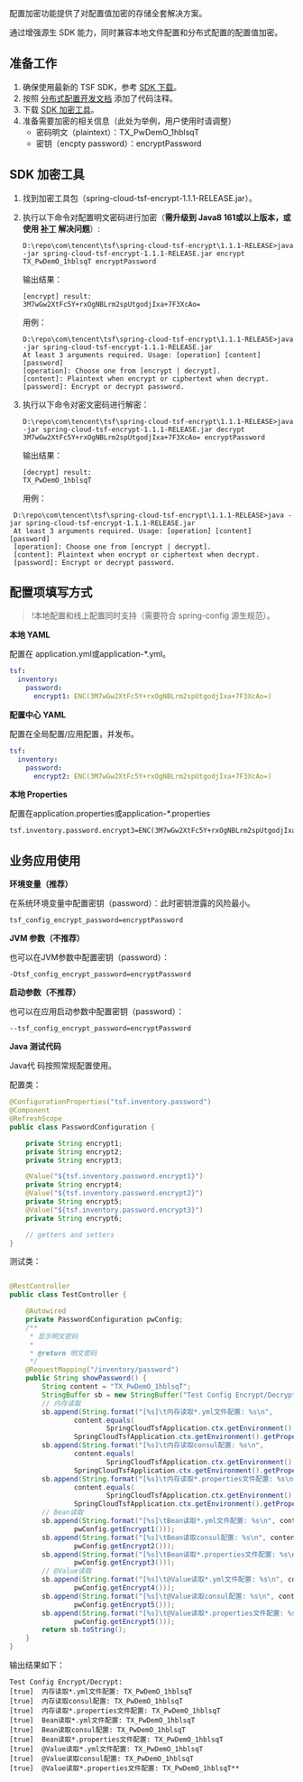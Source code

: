 配置加密功能提供了对配置值加密的存储全套解决方案。

通过增强源生 SDK 能力，同时兼容本地文件配置和分布式配置的配置值加密。

## 准备工作

1. 确保使用最新的 TSF SDK，参考 [SDK 下载](https://cloud.tencent.com/document/product/649/20231)。
2. 按照 [分布式配置开发文档](https://cloud.tencent.com/document/product/649/16620) 添加了代码注释。
3. 下载 [SDK 加密工具](https://main.qcloudimg.com/raw/3ed3e6e0263e1218e739fefba2e6cb85/spring-cloud-tsf-encrypt-util-1.1.1-RELEASE.jar)。 
4. 准备需要加密的相关信息（此处为举例，用户使用时请调整）
   - 密码明文（plaintext）：TX_PwDemO_1hblsqT 
   - 密钥（encpty password）：encryptPassword

## SDK 加密工具

1. 找到加密工具包（spring-cloud-tsf-encrypt-1.1.1-RELEASE.jar）。

2. 执行以下命令对配置明文密码进行加密（**需升级到 Java8 161或以上版本，或使用 [补丁](https://tsf-doc-attachment-1300555551.cos.ap-guangzhou.myqcloud.com/%E8%A1%A5%E4%B8%81/jce_policy-8.zip) 解决问题**）:

   ```
   D:\repo\com\tencent\tsf\spring-cloud-tsf-encrypt\1.1.1-RELEASE>java -jar spring-cloud-tsf-encrypt-1.1.1-RELEASE.jar encrypt TX_PwDemO_1hblsqT encryptPassword
   ```

   输出结果：

   ```
   [encrypt] result:
   3M7wGw2XtFc5Y+rxOgNBLrm2spUtgodjIxa+7F3XcAo=
   ```

   用例：

   ```
   D:\repo\com\tencent\tsf\spring-cloud-tsf-encrypt\1.1.1-RELEASE>java -jar spring-cloud-tsf-encrypt-1.1.1-RELEASE.jar
   At least 3 arguments required. Usage: [operation] [content] [password]
   [operation]: Choose one from [encrypt | decrypt].
   [content]: Plaintext when encrypt or ciphertext when decrypt.
   [password]: Encrypt or decrypt password.
   ```

3. 执行以下命令对密文密码进行解密：

   ```
   D:\repo\com\tencent\tsf\spring-cloud-tsf-encrypt\1.1.1-RELEASE>java -jar spring-cloud-tsf-encrypt-1.1.1-RELEASE.jar decrypt 3M7wGw2XtFc5Y+rxOgNBLrm2spUtgodjIxa+7F3XcAo= encryptPassword
   ```

   输出结果：

   ```
   [decrypt] result:
   TX_PwDemO_1hblsqT
   ```

   用例：

  ```
   D:\repo\com\tencent\tsf\spring-cloud-tsf-encrypt\1.1.1-RELEASE>java -jar spring-cloud-tsf-encrypt-1.1.1-RELEASE.jar
   At least 3 arguments required. Usage: [operation] [content] [password]
   [operation]: Choose one from [encrypt | decrypt].
   [content]: Plaintext when encrypt or ciphertext when decrypt.
   [password]: Encrypt or decrypt password.
 ```

## 配置项填写方式

>!本地配置和线上配置同时支持（需要符合 spring-config 源生规范）。

__本地 YAML__

配置在 application.yml或application-*.yml。

```yaml
tsf:
  inventory:
    password:
      encrypt1: ENC(3M7wGw2XtFc5Y+rxOgNBLrm2spUtgodjIxa+7F3XcAo=)
```

__配置中心 YAML__

配置在全局配置/应用配置，并发布。

```yaml
tsf:
  inventory:
    password:
      encrypt2: ENC(3M7wGw2XtFc5Y+rxOgNBLrm2spUtgodjIxa+7F3XcAo=)
```

__本地 Properties__

配置在application.properties或application-*.properties

```properties
tsf.inventory.password.encrypt3=ENC(3M7wGw2XtFc5Y+rxOgNBLrm2spUtgodjIxa+7F3XcAo=)
```

## 业务应用使用

__环境变量（推荐）__

在系统环境变量中配置密钥（password）：此时密钥泄露的风险最小。

```shell
tsf_config_encrypt_password=encryptPassword
```

__JVM 参数（不推荐）__

也可以在JVM参数中配置密钥（password）：

```shell
-Dtsf_config_encrypt_password=encryptPassword
```

__启动参数（不推荐）__

也可以在应用启动参数中配置密钥（password）：

```shell
--tsf_config_encrypt_password=encryptPassword
```

__Java 测试代码__

Java代 码按照常规配置使用。

配置类：

```java
@ConfigurationProperties("tsf.inventory.password")
@Component
@RefreshScope
public class PasswordConfiguration {

    private String encrypt1;
    private String encrypt2;
    private String encrypt3;

    @Value("${tsf.inventory.password.encrypt1}")
    private String encrypt4;
    @Value("${tsf.inventory.password.encrypt2}")
    private String encrypt5;
    @Value("${tsf.inventory.password.encrypt3}")
    private String encrypt6;

    // getters and setters
}
```
测试类：

```java

@RestController
public class TestController {

    @Autowired
    private PasswordConfiguration pwConfig;
    /**
     * 显示明文密码
     * 
     * @return 明文密码
     */
    @RequestMapping("/inventory/password")
    public String showPassword() {
        String content = "TX_PwDemO_1hblsqT";
        StringBuffer sb = new StringBuffer("Test Config Encrypt/Decrypt:\n");
        // 内存读取
        sb.append(String.format("[%s]\t内存读取*.yml文件配置: %s\n",
                content.equals(
                        SpringCloudTsfApplication.ctx.getEnvironment().getProperty("tsf.inventory.password.encrypt1")),
                SpringCloudTsfApplication.ctx.getEnvironment().getProperty("tsf.inventory.password.encrypt1")));
        sb.append(String.format("[%s]\t内存读取consul配置: %s\n",
                content.equals(
                        SpringCloudTsfApplication.ctx.getEnvironment().getProperty("tsf.inventory.password.encrypt2")),
                SpringCloudTsfApplication.ctx.getEnvironment().getProperty("tsf.inventory.password.encrypt2")));
        sb.append(String.format("[%s]\t内存读取*.properties文件配置: %s\n",
                content.equals(
                        SpringCloudTsfApplication.ctx.getEnvironment().getProperty("tsf.inventory.password.encrypt3")),
                SpringCloudTsfApplication.ctx.getEnvironment().getProperty("tsf.inventory.password.encrypt3")));
        // Bean读取
        sb.append(String.format("[%s]\tBean读取*.yml文件配置: %s\n", content.equals(pwConfig.getEncrypt1()),
                pwConfig.getEncrypt1()));
        sb.append(String.format("[%s]\tBean读取consul配置: %s\n", content.equals(pwConfig.getEncrypt2()),
                pwConfig.getEncrypt2()));
        sb.append(String.format("[%s]\tBean读取*.properties文件配置: %s\n", content.equals(pwConfig.getEncrypt3()),
                pwConfig.getEncrypt3()));
        // @Value读取
        sb.append(String.format("[%s]\t@Value读取*.yml文件配置: %s\n", content.equals(pwConfig.getEncrypt4()),
                pwConfig.getEncrypt4()));
        sb.append(String.format("[%s]\t@Value读取consul配置: %s\n", content.equals(pwConfig.getEncrypt5()),
                pwConfig.getEncrypt5()));
        sb.append(String.format("[%s]\t@Value读取*.properties文件配置: %s\n", content.equals(pwConfig.getEncrypt5()),
                pwConfig.getEncrypt5()));
        return sb.toString();
    }
}

```

输出结果如下：

```shell
Test Config Encrypt/Decrypt:
[true]	内存读取*.yml文件配置: TX_PwDemO_1hblsqT
[true]	内存读取consul配置: TX_PwDemO_1hblsqT
[true]	内存读取*.properties文件配置: TX_PwDemO_1hblsqT
[true]	Bean读取*.yml文件配置: TX_PwDemO_1hblsqT
[true]	Bean读取consul配置: TX_PwDemO_1hblsqT
[true]	Bean读取*.properties文件配置: TX_PwDemO_1hblsqT
[true]	@Value读取*.yml文件配置: TX_PwDemO_1hblsqT
[true]	@Value读取consul配置: TX_PwDemO_1hblsqT
[true]	@Value读取*.properties文件配置: TX_PwDemO_1hblsqT**
```


